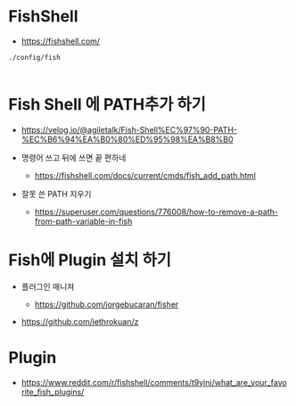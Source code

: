# FishShell

- https://fishshell.com/

```bash
./config/fish
  
```

# Fish Shell 에 PATH추가 하기 
- https://velog.io/@agiletalk/Fish-Shell%EC%97%90-PATH-%EC%B6%94%EA%B0%80%ED%95%98%EA%B8%B0
- 명령어 쓰고 뒤에 쓰면 끝 편하네 
  - https://fishshell.com/docs/current/cmds/fish_add_path.html

- 잘못 쓴 PATH 지우기
  - https://superuser.com/questions/776008/how-to-remove-a-path-from-path-variable-in-fish

# Fish에 Plugin 설치 하기

- 플러그인 매니져
  - https://github.com/jorgebucaran/fisher

- https://github.com/jethrokuan/z


# Plugin

- https://www.reddit.com/r/fishshell/comments/t9yinj/what_are_your_favorite_fish_plugins/
